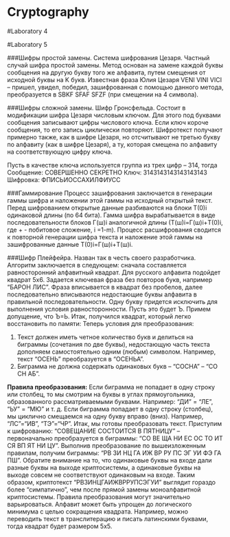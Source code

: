 Cryptography
============

#Laboratory 4


#Laboratory 5

###Шифры простой замены. Система шифрования Цезаря.
Частный случай шифра простой замены. Метод основан на замене каждой буквы сообщения на другую букву того же алфавита, путем смещения от исходной буквы на K букв. 
Известная фраза Юлия Цезаря VENI VINI VICI – пришел, увидел, победил, зашифрованная с помощью данного метода, преобразуется в SBKF SFAF SFZF (при смещении на 4 символа). 

###Шифры сложной замены. Шифр Гронсфельда.
Состоит в модификации шифра Цезаря числовым ключом. Для этого под буквами сообщения записывают цифры числового ключа. Если ключ короче сообщения, то его запись циклически повторяют. Шифротекст получают примерно также, как в шифре Цезаря, но отсчитывают не третью букву по алфавиту (как в шифре Цезаря), а ту, которая смещена по алфавиту на соответствующую цифру ключа. 

Пусть в качестве ключа используется группа из трех цифр – 314, тогда
Сообщение: СОВЕРШЕННО СЕКРЕТНО
Ключ: 3143143143143143143
Шифровка: ФПИСЬИОССАХИЛФИУСС

###Гаммирование
Процесс зашифрования заключается в генерации гаммы шифра и наложении этой гаммы на исходный открытый текст. Перед шифрованием открытые данные разбиваются на блоки Т(0)i одинаковой длины (по 64 бита). Гамма шифра вырабатывается в виде последовательности блоков Г(ш)i аналогичной длины (Т(ш)i=Г(ш)i+Т(0)i, где + - побитовое сложение, i =1-m).
Процесс расшифрования сводится к повторной генерации шифра текста и наложение этой гаммы на зашифрованные данные T(0)i=Г(ш)i+Т(ш)i.

###Шифр Плейфейра. 
Назван так в честь своего разработчика. Алгоритм заключается в следующем: сначала составляется равносторонний алфавитный квадрат. Для русского алфавита подойдет квадрат 5х6. Задается ключевая фраза без повторов букв, например “БАРОН ЛИС”. Фраза вписывается в квадрат без пробелов, далее последовательно вписываются недостающие буквы алфавита в правильной последовательности. Одну букву придется исключить для выполнения условия равносторонности. Пусть это будет Ъ. Примем допущение, что Ъ=Ь. Итак, получился квадрат, который легко восстановить по памяти: 
Теперь условия для преобразования: 
1. Текст должен иметь четное количество букв и делиться на биграммы (сочетания по две буквы), недостающую часть текста дополняем самостоятельно одним (любым) символом. Например, текст “ОСЕНЬ” преобразуется в “ОСЕНЬА”. 
2. Биграмма не должна содержать одинаковых букв – “СОСНА” – “СО СН АБ”. 

**Правила преобразования:** 
Если биграмма не попадает в одну строку или столбец, то мы смотрим на буквы в углах прямоугольника, образованного рассматриваемыми буквами. Например: “ДИ” = “ЛЕ”, “ЬУ” = “МЮ” и т. д. 
Если биграмма попадает в одну строку (столбец), мы циклично смещаемся на одну букву вправо (вниз). Например, “ЛС”=“ИВ”, “ТЭ”=“ЧР”. 
Итак, мы готовы преобразовать текст. Приступим к шифрованию: 
“СОВЕЩАНИЕ СОСТОИТСЯ В ПЯТНИЦУ” – первоначально преобразуется в биграммы: “СО ВЕ ЩА НИ ЕС ОС ТО ИТ СЯ ВП ЯТ НИ ЦУ”. Выполнив преобразование по вышеизложенным правилам, получим биграммы: “РВ ЗИ НЦ ГА ИЖ ВР РУ ПС ЭГ УИ ФЭ ГА ПШ”. 
Обратите внимание на то, что одинаковые буквы на входе дали разные буквы на выходе криптосистемы, а одинаковые буквы на выходе совсем не соответствуют одинаковым на входе. Таким образом, криптотекст “РВЗИНЦГАИЖВРРУПСЭГУИ” выглядит гораздо более “симпатично”, чем после прямой замены моноалфавитной криптосистемы. 
Правила преобразования могут значительно варьироваться. Алфавит может быть упрощен до логического минимума с целью сокращения квадрата. Например, можно переводить текст в транслитерацию и писать латинскими буквами, тогда квадрат будет размером 5х5. 

